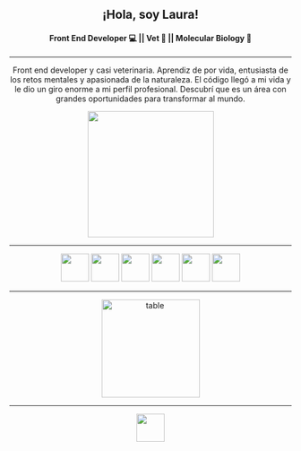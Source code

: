<div align="center"><h2> ¡Hola, soy Laura! </h2></div>
<div align="center"><h4>Front End Developer 💻  ||  Vet  🐾  ||  Molecular Biology 🦠️ </h4></div>

---
<div align="center" font-size="10px"> <p>Front end developer y casi veterinaria.
Aprendiz de por vida, entusiasta de los retos mentales y apasionada de la naturaleza.
El código llegó a mi vida y le dio un giro enorme a mi perfil profesional. Descubrí que es un área con grandes oportunidades para transformar al mundo.</p>
</div>

<div align="center"><img height=225 src="https://media.giphy.com/media/LHZyixOnHwDDy/giphy.gif"></div>


---
<div align="center">
<img height="50" src="https://media.giphy.com/media/ln7z2eWriiQAllfVcn/giphy.gif" /> <img height="50" src="https://media.giphy.com/media/XAxylRMCdpbEWUAvr8/giphy.gif" /> <img height="50" src="https://media.giphy.com/media/fsEaZldNC8A1PJ3mwp/giphy.gif" /> <img height="50" src="https://media.giphy.com/media/eNAsjO55tPbgaor7ma/giphy.gif" /> <img height="50" src="https://media.giphy.com/media/kH1DBkPNyZPOk0BxrM/giphy.gif" /> <img height="50" src="https://media.giphy.com/media/kdFc8fubgS31b8DsVu/giphy.gif" />
 </div>

---

<div align="center"><img height=175 align="center" src="https://github-readme-stats.vercel.app/api?username=LaubetBeltran&show_icons=truee&theme=default" alt="table" /></div>

---
<div align="center">
<a href="https://www.linkedin.com/in/lauraelibetbp/">
<img height="50" src="https://media.giphy.com/media/HQTYdpx1yhxWpugAi2/giphy.gif">
 </a>
</div>

